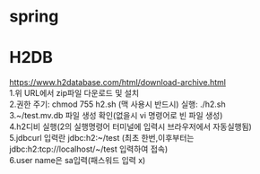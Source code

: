 # spring

# H2DB
https://www.h2database.com/html/download-archive.html  
1.위 URL에서 zip파일 다운로드 및 설치  
2.권한 주기: chmod 755 h2.sh (맥 사용시 반드시) 실행: ./h2.sh  
3.\~/test.mv.db 파일 생성 확인(없을시 vi 명령어로 빈 파일 생성)  
4.h2디비 실행(2의 실행명령어 터미널에 입력시 브라우저에서 자동실행됨)  
5.jdbcurl 입력란 jdbc:h2:\~/test (최초 한번,이후부터는 jdbc:h2:tcp://localhost/~/test 입력하여 접속)  
6.user name은 sa입력(패스워드 입력 x)  

